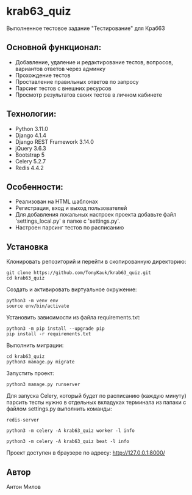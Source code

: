 # krab63_quiz
Выполненное тестовое задание "Тестирование" для Краб63

## Основной функционал:
- Добавление, удаление и редактирование тестов, вопросов, вариантов ответов
через админку
- Прохождение тестов
- Проставление правильных ответов по запросу
- Парсинг тестов с внешних ресурсов
- Просмотр результатов своих тестов в личном кабинете

## Технологии:
- Python 3.11.0
- Django 4.1.4
- Django REST Framework 3.14.0
- jQuery 3.6.3
- Bootstrap 5
- Сelery 5.2.7
- Redis 4.4.2

## Особенности:
- Реализован на HTML шаблонах
- Регистрация, вход и выход пользователей
- Для добавления локальных настроек проекта добавьте файл 'settings_local.py'
в папке с 'settings.py'.
- Настроен парсинг тестов по расписанию

## Установка
Клонировать репозиторий и перейти в скопированную директорию:

```
git clone https://github.com/TonyKauk/krab63_quiz.git
cd krab63_quiz
```

Cоздать и активировать виртуальное окружение:

```
python3 -m venv env
source env/bin/activate
```

Установить зависимости из файла requirements.txt:

```
python3 -m pip install --upgrade pip
pip install -r requirements.txt
```

Выполнить миграции:

```
cd krab63_quiz
python3 manage.py migrate
```

Запустить проект:

```
python3 manage.py runserver
```

Для запуска Celery, который будет по расписанию (каждую минуту) парсить тесты
нужно в отдельных вкладуках терминала из папаки с файлом settings.py
выполнить команды:

```
redis-server
```
```
python3 -m celery -A krab63_quiz worker -l info
```
```
python3 -m celery -A krab63_quiz beat -l info
```

Проект доступен в браузере по адресу: http://127.0.0.1:8000/

## Автор
Антон Милов
